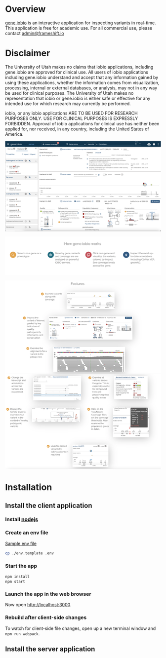 # Overview

[gene.iobio](https://gene.iobio) is an interactive application for inspecting variants in real-time.  This application is free for academic use. For all commercial use, please contact admin@frameshift.io


# Disclaimer

The University of Utah makes no claims that iobio applications, including gene.iobio are approved for clinical use. All users of iobio applications including gene.iobio understand and accept that any information gained by using these applications, whether the information comes from visualization, processing, internal or external databases, or analysis, may not in any way be used for clinical purposes. The University of Utah makes no representation that iobio or gene.iobio is either safe or effective for any intended use for which research may currently be performed.

iobio, or any iobio applications ARE TO BE USED FOR RESEARCH PURPOSES ONLY. USE FOR CLINICAL PURPOSES IS EXPRESSLY FORBIDDEN. Approval of iobio applications for clinical use has neither been applied for, nor received, in any country, including the United States of America.


 ![Screenshot of gene.iobio](./client/assets/images/github/screenshot.png)

 ![How it works](./client/assets/images/github/how-it-works.png)

 ![Features](./client/assets/images/github/features.png)

# Installation 

## Install the client application

### Install [nodejs](https://nodejs.org/en/download/)

### Create an env file 

[Sample env file](./.env.template)
```bash
cp ./env.template .env
```

### Start the app

```
npm install
npm start
```

### Launch the app in the web browser
Now open [http://localhost:3000](http://localhost:3000).


### Rebuild after client-side changes 
To watch for client-side file changes, open up a new terminal window and `npm run webpack`.

## Install the server application

